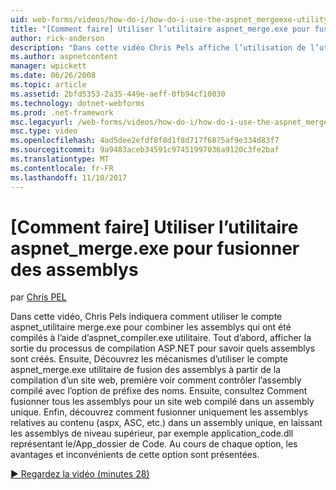 ```yaml
---
uid: web-forms/videos/how-do-i/how-do-i-use-the-aspnet_mergeexe-utility-to-merge-assemblies
title: "[Comment faire] Utiliser l’utilitaire aspnet_merge.exe pour fusionner des assemblys | Documents Microsoft"
author: rick-anderson
description: "Dans cette vidéo Chris Pels affiche l’utilisation de l’utilitaire aspnet_merge.exe pour combiner les assemblys qui ont été compilés à l’aide de l’utilit aspnet_compiler.exe..."
ms.author: aspnetcontent
manager: wpickett
ms.date: 06/26/2008
ms.topic: article
ms.assetid: 2bfd5353-2a35-449e-aeff-0fb94cf10030
ms.technology: dotnet-webforms
ms.prod: .net-framework
msc.legacyurl: /web-forms/videos/how-do-i/how-do-i-use-the-aspnet_mergeexe-utility-to-merge-assemblies
msc.type: video
ms.openlocfilehash: 4ad5dee2efdf8f8d1f8d717f6875af9e334d83f7
ms.sourcegitcommit: 9a9483aceb34591c97451997036a9120c3fe2baf
ms.translationtype: MT
ms.contentlocale: fr-FR
ms.lasthandoff: 11/10/2017
---
```

<a name="how-do-i-use-the-aspnetmergeexe-utility-to-merge-assemblies"></a>[Comment faire] Utiliser l’utilitaire aspnet_merge.exe pour fusionner des assemblys
====================
par [Chris PEL](https://twitter.com/chrispels)

Dans cette vidéo, Chris Pels indiquera comment utiliser le compte aspnet\_utilitaire merge.exe pour combiner les assemblys qui ont été compilés à l’aide d’aspnet\_compiler.exe utilitaire. Tout d’abord, afficher la sortie du processus de compilation ASP.NET pour savoir quels assemblys sont créés. Ensuite, Découvrez les mécanismes d’utiliser le compte aspnet\_merge.exe utilitaire de fusion des assemblys à partir de la compilation d’un site web, première voir comment contrôler l’assembly compilé avec l’option de préfixe des noms. Ensuite, consultez Comment fusionner tous les assemblys pour un site web compilé dans un assembly unique. Enfin, découvrez comment fusionner uniquement les assemblys relatives au contenu (aspx, ASC, etc.) dans un assembly unique, en laissant les assemblys de niveau supérieur, par exemple application\_code.dll représentant le/App\_dossier de Code. Au cours de chaque option, les avantages et inconvénients de cette option sont présentées.

[&#9654; Regardez la vidéo (minutes 28)](https://channel9.msdn.com/Blogs/ASP-NET-Site-Videos/how-do-i-use-the-aspnet_mergeexe-utility-to-merge-assemblies)
